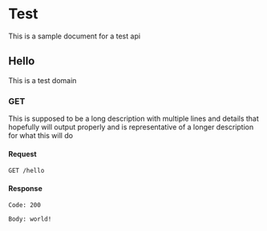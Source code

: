 # Test
This is a sample document for a test api

## Hello
This is a test domain

### GET
This is supposed to be a long description with multiple lines and details that hopefully
will output properly and is representative of a longer description for what this will do

#### Request
```
GET /hello
```

#### Response
```
Code: 200

Body: world!
```

